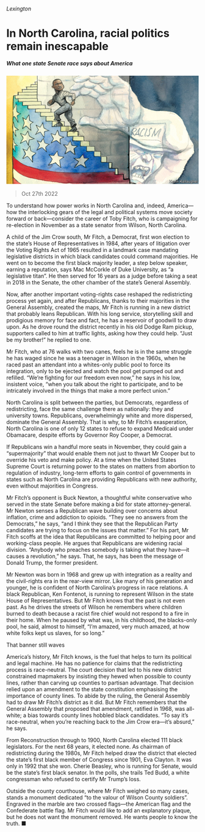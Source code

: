 ###### Lexington

# In North Carolina, racial politics remain inescapable 

##### What one state Senate race says about America 

![image](images/20221029_USD000.jpg) 

> Oct 27th 2022 


To understand how power works in North Carolina and, indeed, America—how the interlocking gears of the legal and political systems move society forward or back—consider the career of Toby Fitch, who is campaigning for re-election in November as a state senator from Wilson, North Carolina. 

A child of the Jim Crow south, Mr Fitch, a Democrat, first won election to the state’s House of Representatives in 1984, after years of litigation over the Voting Rights Act of 1965 resulted in a landmark case mandating legislative districts in which black candidates could command majorities. He went on to become the first black majority leader, a step below speaker, earning a reputation, says Mac McCorkle of Duke University, as “a legislative titan”. He then served for 16 years as a judge before taking a seat in 2018 in the Senate, the other chamber of the state’s General Assembly. 

Now, after another important voting-rights case reshaped the redistricting process yet again, and after Republicans, thanks to their majorities in the General Assembly, created the maps, Mr Fitch is running in a new district that probably leans Republican. With his long service, storytelling skill and prodigious memory for face and fact, he has a reservoir of goodwill to draw upon. As he drove round the district recently in his old Dodge Ram pickup, supporters called to him at traffic lights, asking how they could help. “Just be my brother!” he replied to one. 

Mr Fitch, who at 76 walks with two canes, feels he is in the same struggle he has waged since he was a teenager in Wilson in the 1960s, when he raced past an attendant into a whites-only public pool to force its integration, only to be ejected and watch the pool get pumped out and refilled. “We’re fighting for our freedom even now,” he says in his low, insistent voice, “when you talk about the right to participate, and to be intricately involved in the things that make a more perfect union.”

North Carolina is split between the parties, but Democrats, regardless of redistricting, face the same challenge there as nationally: they  and university towns. Republicans, overwhelmingly white and more dispersed, dominate the General Assembly. That is why, to Mr Fitch’s exasperation, North Carolina is one of only 12 states to refuse to expand Medicaid under Obamacare, despite efforts by Governor Roy Cooper, a Democrat. 

If Republicans win a handful more seats in November, they could gain a “supermajority” that would enable them not just to thwart Mr Cooper but to override his veto and make policy. At a time when the United States Supreme Court is returning power to the states on matters from abortion to regulation of industry, long-term efforts to gain control of governments in states such as North Carolina are providing Republicans with new authority, even without majorities in Congress.

Mr Fitch’s opponent is Buck Newton, a thoughtful white conservative who served in the state Senate before making a bid for state attorney-general. Mr Newton senses a Republican wave building over concerns about inflation, crime and addiction to opioids. “They see no answers from the Democrats,” he says, “and I think they see that the Republican Party candidates are trying to focus on the issues that matter.” For his part, Mr Fitch scoffs at the idea that Republicans are committed to helping poor and working-class people. He argues that Republicans are widening racial division. “Anybody who preaches somebody is taking what they have—it causes a revolution,” he says. That, he says, has been the message of Donald Trump, the former president.

Mr Newton was born in 1968 and grew up with integration as a reality and the civil-rights era in the rear-view mirror. Like many of his generation and younger, he is confident of North Carolina’s progress in race relations. A black Republican, Ken Fontenot, is running to represent Wilson in the state House of Representatives. But Mr Fitch knows that the past is not even past. As he drives the streets of Wilson he remembers where children burned to death because a racist fire chief would not respond to a fire in their home. When he paused by what was, in his childhood, the blacks-only pool, he said, almost to himself, “I’m amazed, very much amazed, at how white folks kept us slaves, for so long.”

That banner still waves

America’s history, Mr Fitch knows, is the fuel that helps to turn its political and legal machine. He has no patience for claims that the redistricting process is race-neutral. The court decision that led to his new district constrained mapmakers by insisting they hewed when possible to county lines, rather than carving up counties to partisan advantage. That decision relied upon an amendment to the state constitution emphasising the importance of county lines. To abide by the ruling, the General Assembly had to draw Mr Fitch’s district as it did. But Mr Fitch remembers that the General Assembly that proposed that amendment, ratified in 1968, was all-white; a bias towards county lines hobbled black candidates. “To say it’s race-neutral, when you’re reaching back to the Jim Crow era—it’s absurd,” he says. 

From Reconstruction through to 1900, North Carolina elected 111 black legislators. For the next 68 years, it elected none. As chairman of redistricting during the 1980s, Mr Fitch helped draw the district that elected the state’s first black member of Congress since 1901, Eva Clayton. It was only in 1992 that she won. Cherie Beasley, who is running for Senate, would be the state’s first black senator. In the polls, she trails Ted Budd, a white congressman who refused to certify Mr Trump’s loss.

Outside the county courthouse, where Mr Fitch weighed so many cases, stands a monument dedicated “to the valour of Wilson County soldiers”. Engraved in the marble are two crossed flags—the American flag and the Confederate battle flag. Mr Fitch would like to add an explanatory plaque, but he does not want the monument removed. He wants people to know the truth. ■






